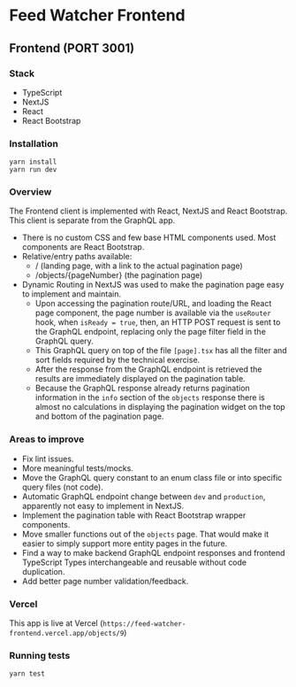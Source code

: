 # Feed Watcher Frontend

## Frontend (PORT 3001)

### Stack

* TypeScript
* NextJS
* React
* React Bootstrap

### Installation

```
yarn install
yarn run dev
```

### Overview

The Frontend client is implemented with React, NextJS and React Bootstrap. This client is separate from the GraphQL app.

* There is no custom CSS and few base HTML components used. Most components are React Bootstrap.
* Relative/entry paths available:
    * / (landing page, with a link to the actual pagination page)
    * /objects/{pageNumber} (the pagination page)
* Dynamic Routing in NextJS was used to make the pagination page easy to implement and maintain.
    * Upon accessing the pagination route/URL, and loading the React page component, the page number is available via
      the `useRouter` hook, when `isReady = true`, then, an HTTP POST request is sent to the GraphQL endpoint, replacing
      only the page filter field in the GraphQL query.
    * This GraphQL query on top of the file `[page].tsx` has all the filter and sort fields required by the technical
      exercise.
    * After the response from the GraphQL endpoint is retrieved the results are immediately displayed on the pagination
      table.
    * Because the GraphQL response already returns pagination information in the `info` section of the `objects` response there is almost no
      calculations in displaying the pagination widget on the top and bottom of the pagination page.

### Areas to improve

* Fix lint issues.
* More meaningful tests/mocks.
* Move the GraphQL query constant to an enum class file or into specific query files (not code).
* Automatic GraphQL endpoint change between `dev` and `production`, apparently not easy to implement in NextJS.
* Implement the pagination table with React Bootstrap wrapper components.
* Move smaller functions out of the `objects` page. That would make it easier to simply support more entity pages in the
  future.
* Find a way to make backend GraphQL endpoint responses and frontend TypeScript Types interchangeable and reusable
  without code duplication.
* Add better page number validation/feedback.

### Vercel

This app is live at Vercel (`https://feed-watcher-frontend.vercel.app/objects/9`)

### Running tests

```
yarn test
```